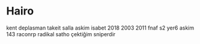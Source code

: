 # Hairo
kent deplasman takeit salla askim isabet 2018 2003 2011 fnaf s2 yer6 askim 143 raconrp radikal satho çektiğim sniperdir

